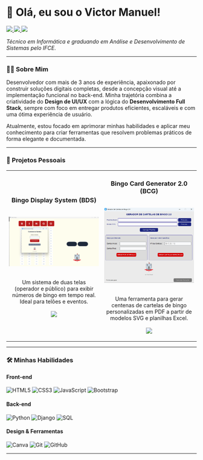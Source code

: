 # 👋 Olá, eu sou o Victor Manuel!

<p align="left">
  <a href="https://github.com/Vectorgg15">
    <img src="https://img.shields.io/github/followers/Vectorgg15?label=Followers&style=social" />
  </a>
  <a href="https://br.linkedin.com/in/victor-tt">
    <img src="https://img.shields.io/badge/LinkedIn-0077B5?style=for-the-badge&logo=linkedin&logoColor=white" />
  </a>
  <a href="mailto:victormcspl0y@gmail.com">
    <img src="https://img.shields.io/badge/Gmail-D14836?style=for-the-badge&logo=gmail&logoColor=white" />
  </a>
</p>

*Técnico em Informática e graduando em Análise e Desenvolvimento de Sistemas pelo IFCE.*

---

### 👨‍💻 Sobre Mim

Desenvolvedor com mais de 3 anos de experiência, apaixonado por construir soluções digitais completas, desde a concepção visual até a implementação funcional no back-end. Minha trajetória combina a criatividade do **Design de UI/UX** com a lógica do **Desenvolvimento Full Stack**, sempre com foco em entregar produtos eficientes, escaláveis e com uma ótima experiência de usuário.

Atualmente, estou focado em aprimorar minhas habilidades e aplicar meu conhecimento para criar ferramentas que resolvem problemas práticos de forma elegante e documentada.

---

### 🚀 Projetos Pessoais

<table>
  <tr>
    <td width="50%">
      <h3 align="center">Bingo Display System (BDS)</h3>
      <br />
      <a href="https://github.com/Vectorgg15/BDS">
        <img src="https://github.com/Vectorgg15/BDS/raw/main/assets/Screenshot_BDS.png" width="100%">
      </a>
      <p align="center">
        <br>
        Um sistema de duas telas (operador e público) para exibir números de bingo em tempo real. Ideal para telões e eventos.
        <br>
        <br>
        <a href="https://github.com/Vectorgg15/BDS">
          <img src="https://img.shields.io/badge/Ver%20Repositório-black?style=for-the-badge&logo=github&logoColor=white">
        </a>
      </p>
    </td>
    <td width="50%">
      <h3 align="center">Bingo Card Generator 2.0 (BCG)</h3>
      <br />
      <a href="https://github.com/Vectorgg15/BCG_2.0">
        <img src="https://github.com/Vectorgg15/BCG_2.0/blob/main/assets/Screenshot_BCG_2.0.png" width="100%">
      </a>
      <p align="center">
        <br>
        Uma ferramenta para gerar centenas de cartelas de bingo personalizadas em PDF a partir de modelos SVG e planilhas Excel.
        <br>
        <br>
        <a href="https://github.com/Vectorgg15/BCG_2.0">
          <img src="https://img.shields.io/badge/Ver%20Repositório-black?style=for-the-badge&logo=github&logoColor=white">
        </a>
      </p>
    </td>
  </tr>
</table>

---

### 🛠️ Minhas Habilidades

#### **Front-end**
![HTML5](https://img.shields.io/badge/HTML5-E34F26?style=for-the-badge&logo=html5&logoColor=white)
![CSS3](https://img.shields.io/badge/CSS3-1572B6?style=for-the-badge&logo=css3&logoColor=white)
![JavaScript](https://img.shields.io/badge/JavaScript-F7DF1E?style=for-the-badge&logo=javascript&logoColor=black)
![Bootstrap](https://img.shields.io/badge/Bootstrap-563D7C?style=for-the-badge&logo=bootstrap&logoColor=white)

#### **Back-end**
![Python](https://img.shields.io/badge/Python-3776AB?style=for-the-badge&logo=python&logoColor=white)
![Django](https://img.shields.io/badge/Django-092E20?style=for-the-badge&logo=django&logoColor=white)
![SQL](https://img.shields.io/badge/SQL-025E8C?style=for-the-badge&logo=postgresql&logoColor=white)

#### **Design & Ferramentas**
![Canva](https://img.shields.io/badge/Canva-2596BE?style=for-the-badge&logo=canva&logoColor=white)
![Git](https://img.shields.io/badge/GIT-E44C30?style=for-the-badge&logo=git&logoColor=white)
![GitHub](https://img.shields.io/badge/GitHub-100000?style=for-the-badge&logo=github&logoColor=white)

---
